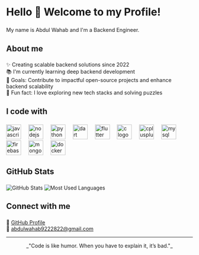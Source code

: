 <h1 align="left">Hello 👋 Welcome to my Profile!</h1>

###

<p align="left">My name is Abdul Wahab and I'm a Backend Engineer.</p>

###

<h2 align="left">About me</h2>

###

<p align="left">✨ Creating scalable backend solutions since 2022<br>
📚 I'm currently learning deep backend development<br>
🎯 Goals: Contribute to impactful open-source projects and enhance backend scalability<br>
🎲 Fun fact: I love exploring new tech stacks and solving puzzles</p>

###

<h2 align="left">I code with</h2>

###

<div align="left">
  <img src="https://cdn.jsdelivr.net/gh/devicons/devicon/icons/javascript/javascript-original.svg" height="40" alt="javascript logo"  />
  <img width="12" />
  <img src="https://cdn.jsdelivr.net/gh/devicons/devicon/icons/nodejs/nodejs-original.svg" height="40" alt="nodejs logo"  />
  <img width="12" />
  <img src="https://cdn.jsdelivr.net/gh/devicons/devicon/icons/python/python-original.svg" height="40" alt="python logo"  />
  <img width="12" />
  <img src="https://cdn.jsdelivr.net/gh/devicons/devicon/icons/dart/dart-original.svg" height="40" alt="dart logo"  />
  <img width="12" />
  <img src="https://cdn.jsdelivr.net/gh/devicons/devicon/icons/flutter/flutter-original.svg" height="40" alt="flutter logo"  />
  <img width="12" />
  <img src="https://cdn.jsdelivr.net/gh/devicons/devicon/icons/c/c-original.svg" height="40" alt="c logo"  />
  <img width="12" />
  <img src="https://cdn.jsdelivr.net/gh/devicons/devicon/icons/cplusplus/cplusplus-original.svg" height="40" alt="cplusplus logo"  />
  <img width="12" />
  <img src="https://cdn.jsdelivr.net/gh/devicons/devicon/icons/mysql/mysql-original.svg" height="40" alt="mysql logo"  />
  <img width="12" />
  <img src="https://cdn.jsdelivr.net/gh/devicons/devicon/icons/firebase/firebase-plain.svg" height="40" alt="firebase logo"  />
  <img width="12" />
  <img src="https://cdn.jsdelivr.net/gh/devicons/devicon/icons/mongodb/mongodb-original.svg" height="40" alt="mongodb logo"  />
  <img width="12" />
  <img src="https://cdn.jsdelivr.net/gh/devicons/devicon/icons/docker/docker-original.svg" height="40" alt="docker logo"  />
</div>

###

<h2 align="left">GitHub Stats</h2>

###

<div align="left">
  <img src="https://github-readme-stats.vercel.app/api?username=Abdul-Wahab2&show_icons=true&theme=radical" alt="GitHub Stats" />
  <img src="https://github-readme-stats.vercel.app/api/top-langs/?username=Abdul-Wahab2&layout=compact&theme=radical" alt="Most Used Languages" />
</div>

###

<h2 align="left">Connect with me</h2>

###

<p align="left">
  🔗 <a href="https://github.com/AbdulWahab44" target="_blank">GitHub Profile</a><br>
  📧 <a href="mailto:abdulwahab9222822@gmail.com">abdulwahab9222822@gmail.com</a><br>
</p>

---

<p align="center">_"Code is like humor. When you have to explain it, it’s bad."_</p>
